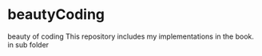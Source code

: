 # beautyCoding
beauty of coding
This repository includes my implementations in the book.
in sub folder
